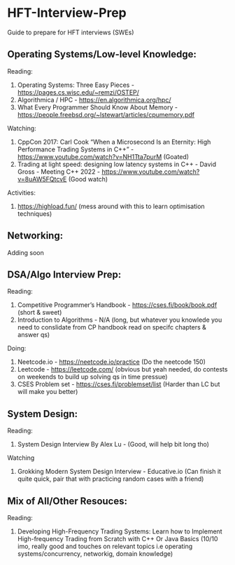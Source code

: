# HFT-Interview-Prep
Guide to prepare for HFT interviews (SWEs)

## Operating Systems/Low-level Knowledge:

  Reading:
  1. Operating Systems: Three Easy Pieces - https://pages.cs.wisc.edu/~remzi/OSTEP/
  2. Algorithmica / HPC - https://en.algorithmica.org/hpc/
  3. What Every Programmer Should Know About Memory - https://people.freebsd.org/~lstewart/articles/cpumemory.pdf
  
  Watching:
  1. CppCon 2017: Carl Cook “When a Microsecond Is an Eternity: High Performance Trading Systems in C++” - https://www.youtube.com/watch?v=NH1Tta7purM (Goated)
  2. Trading at light speed: designing low latency systems in C++ - David Gross - Meeting C++ 2022 - https://www.youtube.com/watch?v=8uAW5FQtcvE (Good watch)
  
  Activities:
  1. https://highload.fun/ (mess around with this to learn optimisation techniques)
  
 
## Networking:

  Adding soon


## DSA/Algo Interview Prep:

  Reading:
  1. Competitive Programmer’s Handbook - https://cses.fi/book/book.pdf (short & sweet)
  2. Introduction to Algorithms - N/A (long, but whatever you knowlede you need to conslidate from CP handbook read on specifc chapters & answer qs)
  
  Doing:
  1. Neetcode.io -  https://neetcode.io/practice (Do the neetcode 150)
  2. Leetcode - https://leetcode.com/ (obvious but yeah needed, do contests on weekends to build up solving qs in time pressue)
  3. CSES Problem set - https://cses.fi/problemset/list (Harder than LC but will make you better)
  
  
## System Design:
 
  Reading: 
  1. System Design Interview By Alex Lu - (Good, will help bit long tho)
  
  Watching
  1. Grokking Modern System Design Interview - Educative.io (Can finish it quite quick, pair that with practicing random cases with a friend)
  
  
## Mix of All/Other Resouces:

  Reading: 
  1. Developing High-Frequency Trading Systems: Learn how to Implement High-frequency Trading from Scratch with C++ Or Java Basics (10/10 imo, really good and touches on relevant topics i.e operating systems/concurrency, networkig, domain knowledge)

  
  
  
  


